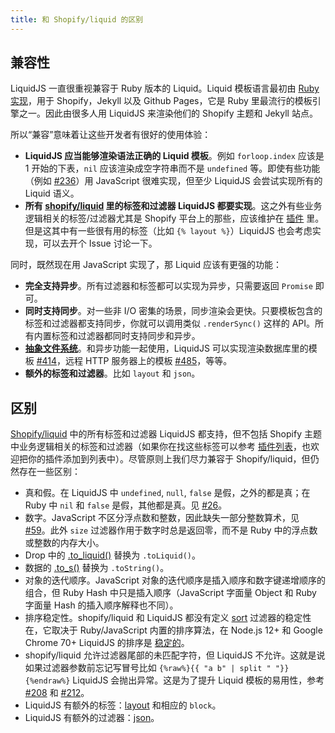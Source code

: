 ```yaml
---
title: 和 Shopify/liquid 的区别
---
```


## 兼容性

LiquidJS 一直很重视兼容于 Ruby 版本的 Liquid。Liquid 模板语言最初由 [Ruby 实现][ruby-liquid]，用于 Shopify，Jekyll 以及 Github Pages，它是 Ruby 里最流行的模板引擎之一。因此由很多人用 LiquidJS 来渲染他们的 Shopify 主题和 Jekyll 站点。

所以“兼容”意味着让这些开发者有很好的使用体验：

- **LiquidJS 应当能够渲染语法正确的 Liquid 模板**。例如 `forloop.index` 应该是 1 开始的下表，`nil` 应该渲染成空字符串而不是 `undefined` 等。即使有些功能（例如 [#236][#236]）用 JavaScript 很难实现，但至少 LiquidJS 会尝试实现所有的 Liquid 语义。
- **所有 [shopify/liquid][ruby-liquid] 里的标签和过滤器 LiquidJS 都要实现**。这之外有些业务逻辑相关的标签/过滤器尤其是 Shopify 平台上的那些，应该维护在 [插件][plugins] 里。但是这其中有一些很有用的标签（比如 `{% layout %}`）LiquidJS 也会考虑实现，可以去开个 Issue 讨论一下。

同时，既然现在用 JavaScript 实现了，那 Liquid 应该有更强的功能：

* **完全支持异步**。所有过滤器和标签都可以实现为异步，只需要返回 `Promise` 即可。
* **同时支持同步**。对一些非 I/O 密集的场景，同步渲染会更快。只要模板包含的标签和过滤器都支持同步，你就可以调用类似 `.renderSync()` 这样的 API。所有内置标签和过滤器都同时支持同步和异步。
* **[抽象文件系统][afs]**。和异步功能一起使用，LiquidJS 可以实现渲染数据库里的模板 [#414][#414]，远程 HTTP 服务器上的模板 [#485][#485]，等等。
* **额外的标签和过滤器**。比如 `layout` 和 `json`。

## 区别

[Shopify/liquid][ruby-liquid] 中的所有标签和过滤器 LiquidJS 都支持，但不包括 Shopify 主题中业务逻辑相关的标签和过滤器（如果你在找这些标签可以参考 [插件列表][plugins]，也欢迎把你的插件添加到列表中）。尽管原则上我们尽力兼容于 Shopify/liquid，但仍然存在一些区别：

* 真和假。在 LiquidJS 中 `undefined`, `null`, `false` 是假，之外的都是真；在 Ruby 中 `nil` 和 `false` 是假，其他都是真。见 [#26][#26]。
* 数字。JavaScript 不区分浮点数和整数，因此缺失一部分整数算术，见 [#59][#59]。此外 `size` 过滤器作用于数字时总是返回零，而不是 Ruby 中的浮点数或整数的内存大小。
* Drop 中的 [.to_liquid()](https://github.com/Shopify/liquid/wiki/Introduction-to-Drops) 替换为 `.toLiquid()`。
* 数据的 [.to_s()](https://www.rubydoc.info/gems/liquid/Liquid/Drop) 替换为 `.toString()`。
* 对象的迭代顺序。JavaScript 对象的迭代顺序是插入顺序和数字键递增顺序的组合，但 Ruby Hash 中只是插入顺序（JavaScript 字面量 Object 和 Ruby 字面量 Hash 的插入顺序解释也不同）。
* 排序稳定性。shopify/liquid 和 LiquidJS 都没有定义 [sort][sort] 过滤器的稳定性在，它取决于 Ruby/JavaScript 内置的排序算法，在 Node.js 12+ 和 Google Chrome 70+ LiquidJS 的排序是 [稳定的][stable-sort]。
* shopify/liquid 允许过滤器尾部的未匹配字符，但 LiquidJS 不允许。这就是说如果过滤器参数前忘记写冒号比如 `{%raw%}{{ "a b" | split " "}}{%endraw%}` LiquidJS 会抛出异常。这是为了提升 Liquid 模板的易用性，参考 [#208][#208] 和 [#212][#212]。
* LiquidJS 有额外的标签：[layout][layout] 和相应的 `block`。
* LiquidJS 有额外的过滤器：[json][json]。

[layout]: https://liquidjs.com/tags/layout.html
[json]: https://liquidjs.com/filters/json.html
[#26]: https://github.com/harttle/liquidjs/pull/26
[#59]: https://github.com/harttle/liquidjs/issues/59
[#208]: https://github.com/harttle/liquidjs/issues/208
[#212]: https://github.com/harttle/liquidjs/issues/212
[#236]: https://github.com/harttle/liquidjs/issues/236
[#414]: https://github.com/harttle/liquidjs/discussions/414
[#485]: https://github.com/harttle/liquidjs/discussions/485
[sort]: https://liquidjs.com/filters/sort.html
[stable-sort]: https://v8.dev/features/stable-sort
[plugins]: ./plugins.html#插件列表
[ruby-liquid]: https://github.com/Shopify/liquid
[afs]: https://liquidjs.com/tutorials/render-file.html#Abstract-File-System
